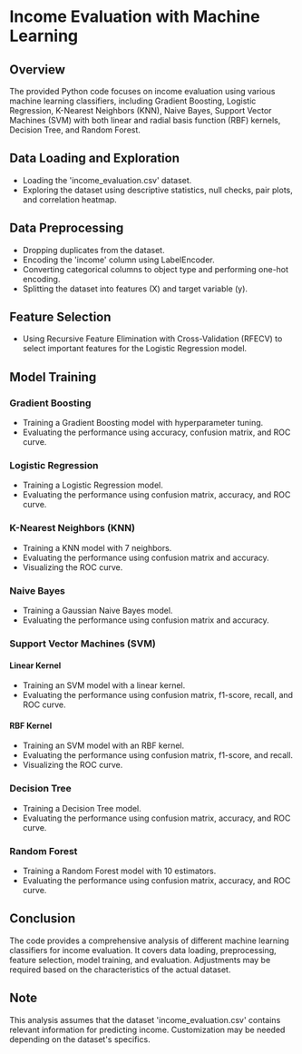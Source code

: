 # Income Evaluation with Machine Learning

## Overview

The provided Python code focuses on income evaluation using various machine learning classifiers, including Gradient Boosting, Logistic Regression, K-Nearest Neighbors (KNN), Naive Bayes, Support Vector Machines (SVM) with both linear and radial basis function (RBF) kernels, Decision Tree, and Random Forest.

## Data Loading and Exploration

- Loading the 'income_evaluation.csv' dataset.
- Exploring the dataset using descriptive statistics, null checks, pair plots, and correlation heatmap.

## Data Preprocessing

- Dropping duplicates from the dataset.
- Encoding the 'income' column using LabelEncoder.
- Converting categorical columns to object type and performing one-hot encoding.
- Splitting the dataset into features (X) and target variable (y).

## Feature Selection

- Using Recursive Feature Elimination with Cross-Validation (RFECV) to select important features for the Logistic Regression model.

## Model Training

### Gradient Boosting

- Training a Gradient Boosting model with hyperparameter tuning.
- Evaluating the performance using accuracy, confusion matrix, and ROC curve.

### Logistic Regression

- Training a Logistic Regression model.
- Evaluating the performance using confusion matrix, accuracy, and ROC curve.

### K-Nearest Neighbors (KNN)

- Training a KNN model with 7 neighbors.
- Evaluating the performance using confusion matrix and accuracy.
- Visualizing the ROC curve.

### Naive Bayes

- Training a Gaussian Naive Bayes model.
- Evaluating the performance using confusion matrix and accuracy.

### Support Vector Machines (SVM)

#### Linear Kernel

- Training an SVM model with a linear kernel.
- Evaluating the performance using confusion matrix, f1-score, recall, and ROC curve.

#### RBF Kernel

- Training an SVM model with an RBF kernel.
- Evaluating the performance using confusion matrix, f1-score, and recall.
- Visualizing the ROC curve.

### Decision Tree

- Training a Decision Tree model.
- Evaluating the performance using confusion matrix, accuracy, and ROC curve.

### Random Forest

- Training a Random Forest model with 10 estimators.
- Evaluating the performance using confusion matrix, accuracy, and ROC curve.

## Conclusion

The code provides a comprehensive analysis of different machine learning classifiers for income evaluation. It covers data loading, preprocessing, feature selection, model training, and evaluation. Adjustments may be required based on the characteristics of the actual dataset.

## Note

This analysis assumes that the dataset 'income_evaluation.csv' contains relevant information for predicting income. Customization may be needed depending on the dataset's specifics.

